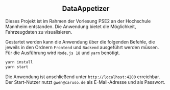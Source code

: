 <br />
<div align="center">

  <h2 align="center">DataAppetizer</h2>

</div>


Dieses Projekt ist im Rahmen der Vorlesung PSE2 an der Hochschule Mannheim entstanden. Die Anwendung bietet die Möglichkeit, Fahrzeugdaten zu visualisieren.

Gestartet werden kann die Anwendung über die folgenden Befehle, die jeweils in den Ordnern ```Frontend``` und ```Backend``` ausgeführt werden müssen.
Für die Ausführung wird ```Node.js 18``` und ```yarn``` benötigt.

```sh
yarn install
yarn start
```

Die Anwendung ist anschließend unter ```http://localhost:4200``` erreichbar.
Der Start-Nutzer nutzt ```gwen@caruso.de``` als E-Mail-Adresse und als Passwort.
